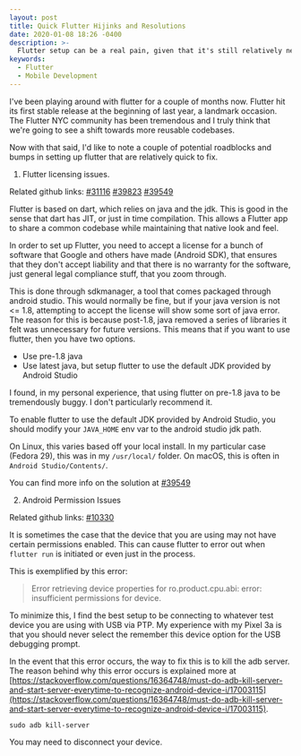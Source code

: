 ```yaml
---
layout: post
title: Quick Flutter Hijinks and Resolutions
date: 2020-01-08 18:26 -0400
description: >-
  Flutter setup can be a real pain, given that it's still relatively new software. Here are some solutions to common issues.
keywords:
  - Flutter
  - Mobile Development
---
```


I've been playing around with flutter for a couple of months now. Flutter hit its first stable release at the beginning of last year, a landmark occasion. The Flutter NYC community has been tremendous and I truly think that we're going to see a shift towards more reusable codebases.

Now with that said, I'd like to note a couple of potential roadblocks and bumps in setting up flutter that are relatively quick to fix.

1. Flutter licensing issues.

Related github links:
[#31116](https://github.com/flutter/flutter/issues/31116)
[#39823](https://github.com/flutter/flutter/issues/39823)
[#39549](https://github.com/flutter/flutter/issues/39549)

Flutter is based on dart, which relies on java and the jdk. This is good in the sense that dart has JIT, or just in time compilation. This allows a Flutter app to share a common codebase while maintaining that native look and feel.

In order to set up Flutter, you need to accept a license for a bunch of software that Google and others have made (Android SDK), that ensures that they don't accept liability and that there is no warranty for the software, just general legal compliance stuff, that you zoom through.

This is done through sdkmanager, a tool that comes packaged through android studio. This would normally be fine, but if your java version is not <= 1.8, attempting to accept the license will show some sort of java error. The reason for this is because post-1.8, java removed a series of libraries it felt was unnecessary for future versions. This means that if you want to use flutter, then you have two options.

- Use pre-1.8 java
- Use latest java, but setup flutter to use the default JDK provided by Android Studio

I found, in my personal experience, that using flutter on pre-1.8 java to be tremendously buggy. I don't particularly recommend it.

To enable flutter to use the default JDK provided by Android Studio, you should modify your `JAVA_HOME` env var to the android studio jdk path.

On Linux, this varies based off your local install. In my particular case (Fedora 29), this was in my `/usr/local/` folder. On macOS, this is often in `Android Studio/Contents/`.

You can find more info on the solution at [#39549](https://github.com/flutter/flutter/issues/39549)

2. Android Permission Issues

Related github links:
[#10330](https://github.com/flutter/flutter/issues/10330)

It is sometimes the case that the device that you are using may not have certain permissions enabled. This can cause flutter to error out when `flutter run` is initiated or even just in the process.

This is exemplified by this error:

> Error retrieving device properties for ro.product.cpu.abi: error: insufficient permissions for device.

To minimize this, I find the best setup to be connecting to whatever test device you are using with USB via PTP. My experience with my Pixel 3a is that you should never select the remember this device option for the USB debugging prompt.

In the event that this error occurs, the way to fix this is to kill the adb server. The reason behind why this error occurs is explained more at [https://stackoverflow.com/questions/16364748/must-do-adb-kill-server-and-start-server-everytime-to-recognize-android-device-i/17003115](https://stackoverflow.com/questions/16364748/must-do-adb-kill-server-and-start-server-everytime-to-recognize-android-device-i/17003115).

`sudo adb kill-server`

You may need to disconnect your device.
